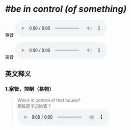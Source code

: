 # ***\#be in control (of something)*** 
英音
<audio src="./media/be in control of something1_AAC.aac" controls="controls"></audio>

美音
<audio src="./media/be in control (of something)2.aac" controls="controls"></audio>



  

英文释义
---
### 1.**掌管，控制（某物）**  

 > Who’s in control of that house?  
 > 那栋房子归谁管？    
<audio src="./media/11-control.aac" controls="controls"></audio>



